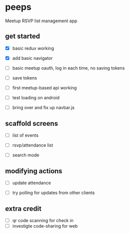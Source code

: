 # peeps
Meetup RSVP list management app

## get started
- [x] basic redux working
- [x] add basic navigator
- [ ] basic meetup oauth, log in each time, no saving tokens
- [ ] save tokens
- [ ] first meetup-based api working
- [ ] test loading on android
- [ ] bring over and fix up navbar.js


## scaffold screens
- [ ] list of events
- [ ] rsvp/attendance list
- [ ] search mode


## modifying actions
- [ ] update attendance
- [ ] try polling for updates from other clients


## extra credit
- [ ] qr code scanning for check in
- [ ] investigte code-sharing for web
